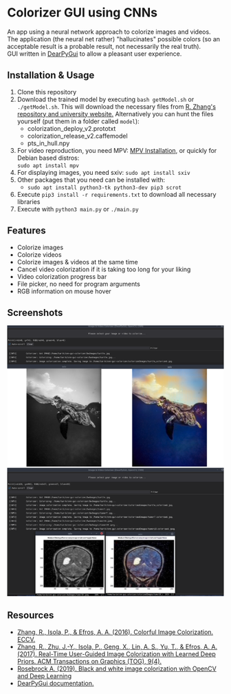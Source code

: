 # Colorizer GUI using CNNs
An app using a neural network approach to colorize images and videos.
<br>
The application (the neural net rather) "hallucinates" possible colors (so an acceptable result is a probable result, not necessarily the real truth).
<br>
GUI written in [DearPyGui](https://github.com/hoffstadt/DearPyGui) to allow a pleasant user experience.

## Installation & Usage
1. Clone this repository
2. Download the trained model by executing ```bash getModel.sh``` or ```./getModel.sh```. This will download the necessary files from [R. Zhang's repository and university website.](https://github.com/richzhang/colorization/tree/caffe/colorization) Alternatively you can hunt the files yourself (put them in a folder called ```model```):
    - colorization_deploy_v2.prototxt
    - colorization_release_v2.caffemodel
    - pts_in_hull.npy
3. For video reproduction, you need MPV: [MPV Installation](https://mpv.io/installation/), or quickly for Debian based distros: <br> ```sudo apt install mpv```
4. For displaying images, you need sxiv: ```sudo apt install sxiv```
5. Other packages that you need can be installed with:
   - ```sudo apt install python3-tk python3-dev pip3 scrot```
6. Execute ```pip3 install -r requirements.txt``` to download all necessary libraries
7. Execute with ```python3 main.py``` or ```./main.py```

## Features
-   Colorize images
-   Colorize videos
-   Colorize images & videos at the same time
-   Cancel video colorization if it is taking too long for your liking
-   Video colorization progress bar
-   File picker, no need for program arguments
-   RGB information on mouse hover

## Screenshots
![Screenshot1](screenshots/screenshot-turtle.png)
<br>
![Screenshot2](screenshots/screenshot-brain.png)

## Resources
- [Zhang, R., Isola, P., & Efros, A. A. (2016). Colorful Image Colorization. ECCV.](https://arxiv.org/pdf/1603.08511.pdf)
- [Zhang, R., Zhu, J.-Y., Isola, P., Geng, X., Lin, A. S., Yu, T., & Efros, A. A. (2017). Real-Time User-Guided Image Colorization with Learned Deep Priors. ACM Transactions on Graphics (TOG), 9(4).](https://arxiv.org/pdf/1705.02999.pdf)
- [Rosebrock A. (2019). Black and white image colorization with OpenCV and Deep Learning](https://pyimagesearch.com/2019/02/25/black-and-white-image-colorization-with-opencv-and-deep-learning/)
- [DearPyGui documentation.](https://dearpygui.readthedocs.io/)